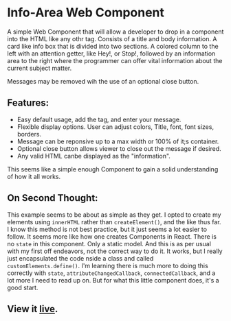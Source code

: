 # Info-Area Web Component

A simple Web Component that will allow a developer to drop in a component into the HTML like any othr tag. Consists of a title and body information. A card like info box that is divided into two sections. A colored column to the left with an attention getter, like Hey!, or Stop!, followed by an information area to the right where the programmer can offer vital information about the current subject matter.

Messages may be removed wih the use of an optional close button.

## Features:

- Easy default usage, add the tag, and enter your message.
- Flexible display options. User can adjust colors, Title, font, font sizes, borders.
- Message can be reponsive up to a max width or 100% of it;s container.
- Optional close button allows viewer to close out the message if desired.
- Any valid HTML canbe displayed as the "information".

This seems like a simple enough Component to gain a solid understanding of how it all works.


## On Second Thought:
This example seems to be about as simple as they get. I opted to create my elements using `innerHTML` rather than `createElement()`, and the like thus far. I know this method is not best practice, but it just seems a lot easier to follow. It seems more like how one creates Components in React. There is no `state` in this component. Only a static model. And this is as per usual with my first off endeavors, not the correct way to do it. It works, but I really just encapsulated the code nside a class and called `customElements.define()`. I'm learning there is much more to doing this correctly with `state`, `attributeChangedCallback`, `connectedCallback`, and a lot more I need to read up on. But for what this little component does, it's a good start. 

View it [live](https://ddcroft73.github.io/info-area/).
---
